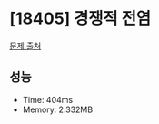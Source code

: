 # [18405] 경쟁적 전염

[문제 출처](https://www.acmicpc.net/problem/18405)

## 성능

- Time: 404ms
- Memory: 2.332MB